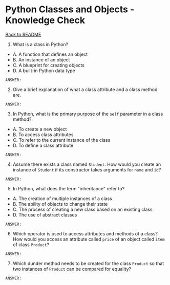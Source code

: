 # Python Classes and Objects - Knowledge Check

[Back to README](README.md)

1. What is a class in Python?

- A. A function that defines an object
- B. An instance of an object
- C. A blueprint for creating objects
- D. A built-in Python data type
```
ANSWER:

```

2. Give a brief explanation of what a class attribute and a class method are.
```
ANSWER:

```

3. In Python, what is the primary purpose of the `self` parameter in a class method?

- A. To create a new object
- B. To access class attributes
- C. To refer to the current instance of the class
- D. To define a class attribute
```
ANSWER:

```

4. Assume there exists a class named `Student`. How would you create an instance of `Student` if its constructor takes arguments for `name` and `id`?
```
ANSWER:

```

5. In Python, what does the term "inheritance" refer to?

- A. The creation of multiple instances of a class
- B. The ability of objects to change their state
- C. The process of creating a new class based on an existing class
- D. The use of abstract classes
```
ANSWER:

```

6. Which operator is used to access attributes and methods of a class? How would you access an attribute called `price` of an object called `item` of class `Product`?
```
ANSWER:

```

7. Which dunder method needs to be created for the class `Product` so that two instances of `Product` can be compared for equality?
```
ANSWER:

```